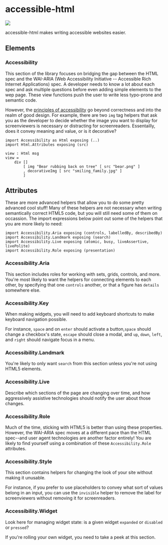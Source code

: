 # accessible-html
![](https://travis-ci.org/tesk9/accessible-html.svg?branch=master)

accessible-html makes writing accessible websites easier.

## Elements

### Accessibility

This section of the library focuses on bridging the gap between the HTML spec and the WAI-ARIA (Web Accessibility Initiative -- Accessible Rich Internet Applications) spec. A developer needs to know a lot about each spec and ask multiple questions before even adding simple elements to the wep page. These view functions push the user to write less typo-prone and semantic code.

However, the [principles of accessibility](https://www.w3.org/TR/UNDERSTANDING-WCAG20/intro.html) go beyond correctness and into the realm of good design. For example, there are two `img` tag helpers that ask you as the developer to decide whether the image you want to display for screenviewers is necessary or distracting for screenreaders. Essentailly, does it convey meaning and value, or is it decorative?

```
import Accessibility as Html exposing (..)
import Html.Attributes exposing (src)

view : Html msg
view =
    div []
        [ img "Bear rubbing back on tree" [ src "bear.png" ]
        , decorativeImg [ src "smiling_family.jpg" ]
        ]

```

## Attributes

These are more advanced helpers that allow you to do some pretty advanced cool stuff! Many of these helpers are not necessary when writing semantically correct HTML5 code, but you will still need some of them on occassion. The import expressions below point out some of the helpers that you are more likely to need:


    import Accessibility.Aria exposing (controls, labelledBy, describedBy)
    import Accessibility.Landmark exposing (search)
    import Accessibility.Live exposing (atomic, busy, liveAssertive, livePolite)
    import Accessibility.Role exposing (presentation)


### Accessibility.Aria

This section includes roles for working with sets, grids, controls, and more. You're most likely to want the helpers for connecting elements to each other, by specifying that one `controls` another, or that a figure has `details` somewhere else.

### Accessibility.Key

When making widgets, you will need to add keyboard shortcuts to make keyboard navigation possible.

For instance, `space` and on `enter` should activate a button,`space` should change a checkbox's state, `escape` should close a modal, and `up`, `down`, `left`, and `right` should navigate focus in a menu.

### Accessibility.Landmark

You're likely to only want `search` from this section unless you're not using HTML5 elements.

### Accessibility.Live

Describe which sections of the page are changing over time, and how aggressively assistive technologies should notify the user about those changes.

### Accessibility.Role

Much of the time, sticking with HTML5 is better than using these properties. However, the WAI-ARIA spec moves at a different pace than the HTML spec--and user agent technologies are another factor entirely! You are likely to find yourself using a combination of these `Accessibility.Role` attributes.

### Accessibility.Style

This section contains helpers for changing the look of your site without making it unusable.

For instance, if you prefer to use placeholders to convey what sort of values belong in an input, you can use the `invisible` helper to remove the label for screenviewers without removing it for screenreaders.

### Accessibility.Widget

Look here for managing widget state: is a given widget `expanded` or `disabled` or `pressed`?

If you're rolling your own widget, you need to take a peek at this section.
